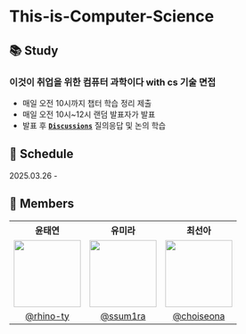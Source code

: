 # This-is-Computer-Science

## 📚 Study

### 이것이 취업을 위한 컴퓨터 과학이다 with cs 기술 면접

- 매일 오전 10시까지 챕터 학습 정리 제출
- 매일 오전 10시~12시 랜덤 발표자가 발표
- 발표 후 [**`Discussions`**](https://github.com/Webebeb-Workers/HTTP-The-Definitive-Guide/discussions) 질의응답 및 논의 학습

## 📅 Schedule

2025.03.26 -

## 🌻 Members

<table>
  <tr>
<!--     <th>곽수정</th> -->
    <th>윤태연</th>
    <th>유미라</th>
    <th>최선아</th>
  </tr>
  <tr>
<!--     <td><img src="https://github.com/user-attachments/assets/51fab285-bd79-420e-8626-c0ed8ee495e4" width="120" height="120"></td> -->
    <td><img src="https://github.com/user-attachments/assets/7859d594-9d43-439a-a035-af040d1b368b" width="120" height="120"></td>
    <td><img src="https://github.com/user-attachments/assets/c1abc9ca-780d-4677-825b-c18eed526fa1" width="120" height="120"></td>
    <td><img src="https://github.com/user-attachments/assets/b435b634-f676-407a-8fba-18c9bc1ace40" width="120" height="120"></td>
  </tr>
  <tr align="center">
<!--     <td><a href="https://github.com/kwaksj329">@kwaksj329</a></td> -->
    <td><a href="https://github.com/rhino-ty">@rhino-ty</a></td>
    <td><a href="https://github.com/sweetyr928">@ssum1ra</a></td>
    <td><a href="https://github.com/choiseona">@choiseona</a></td>
  </tr>
</table>
